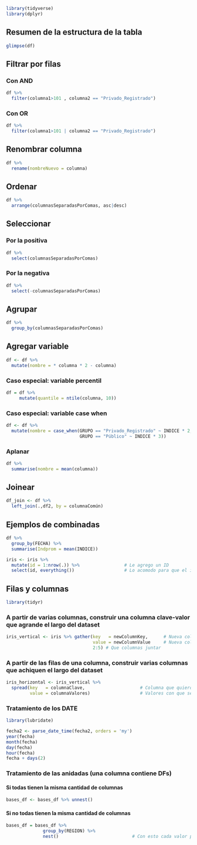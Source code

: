 ``` r
library(tidyverse)
library(dplyr)
```

## Resumen de la estructura de la tabla
``` r
glimpse(df)
```

## Filtrar por filas
### Con AND
``` r
df %>% 
  filter(columna1>101 , columna2 == "Privado_Registrado")
```

### Con OR
``` r
df %>% 
  filter(columna1>101 | columna2 == "Privado_Registrado")
```

## Renombrar columna
``` r
df %>% 
  rename(nombreNuevo = columna)
```
 
## Ordenar
``` r
df %>% 
  arrange(columnasSeparadasPorComas, asc|desc)
```
  
## Seleccionar 
### Por la positiva
``` r
df %>% 
  select(columnasSeparadasPorComas)
```

### Por la negativa
``` r  
df %>% 
  select(-columnasSeparadasPorComas)
```

## Agrupar
``` r  
df %>% 
  group_by(columnasSeparadasPorComas)
```

## Agregar variable
``` r  
df <- df %>% 
  mutate(nombre = * columna * 2 - columna)
```
  
### Caso especial: variable percentil
``` r  
df = df %>% 
     mutate(quantile = ntile(columna, 10))
```
  
### Caso especial: variable case when
``` r  
df <- df %>% 
  mutate(nombre = case_when(GRUPO == "Privado_Registrado" ~ INDICE * 2,
                            GRUPO == "Público" ~ INDICE * 3))
```

### Aplanar
``` r  
df %>% 
  summarise(nombre = mean(columna))
```
  
## Joinear
``` r  
df_join <- df %>% 
  left_join(.,df2, by = columnaComún)
```
  
## Ejemplos de combinadas
``` r  
df %>% 
  group_by(FECHA) %>%
  summarise(Indprom = mean(INDICE))
```

``` r  
iris <- iris %>% 
  mutate(id = 1:nrow(.)) %>%                 # Le agrego un ID
  select(id, everything())                   # Lo acomodo para que el id este primero. 
```

## Filas y columnas
``` r  
library(tidyr)
```

### A partir de varias columnas, construir una columna clave-valor que agrande el largo del dataset 
``` r  
iris_vertical <- iris %>% gather(key   = newColumnKey,      # Nueva columna clave
                                 value = newColumnValue     # Nueva columna valor
                                 2:5) # Que columnas juntar
```

### A partir de las filas de una columna, construir varias columnas que achiquen el largo del dataset
``` r  
iris_horizontal <- iris_vertical %>%
  spread(key   = columnaClave,                     # Columna que quiero que se me 'desdoble' en varias
         value = columnaValores)                   # Valores con que se llenan las celdas
```
 
### Tratamiento de los DATE
``` r  
library(lubridate)
```

``` r  
fecha2 <- parse_date_time(fecha2, orders = 'my')
year(fecha)
month(fecha)
day(fecha)
hour(fecha)
fecha + days(2)
```

### Tratamiento de las anidadas (una columna contiene DFs)
#### Si todas tienen la misma cantidad de columnas
``` r  
bases_df <- bases_df %>% unnest()
```

#### Si no todas tienen la misma cantidad de columnas
``` r  
bases_df = bases_df %>% 
              group_by(REGION) %>% 
              nest()                            # Con esto cada valor pasa de ser un df a ser un vector
```

